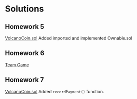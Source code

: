 # Solutions

## Homework 5
[VolcanoCoin.sol](./answers/VolcanoCoin.sol) Added imported and implemented Ownable.sol

## Homework 6
[Team Game](./answers/Homework6.md)

## Homework 7
[VolcanoCoin.sol](./answers/VolcanoCoin.sol) Added `recordPayment()` function.




